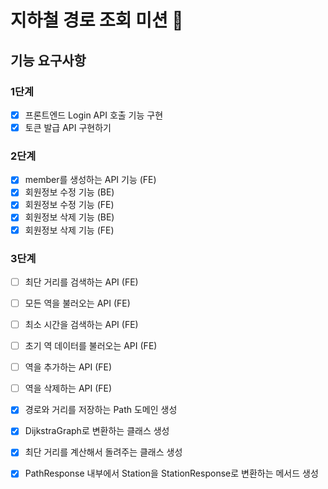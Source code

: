 # 지하철 경로 조회 미션 🚃

## 기능 요구사항
### 1단계
- [x] 프론트엔드 Login API 호출 기능 구현
- [x] 토큰 발급 API 구현하기 

### 2단계
- [x] member를 생성하는 API 기능 (FE)
- [x] 회원정보 수정 기능 (BE)
- [x] 회원정보 수정 기능 (FE)
- [x] 회원정보 삭제 기능 (BE)
- [x] 회원정보 삭제 기능 (FE)

### 3단계
- [ ] 최단 거리를 검색하는 API (FE)
- [ ] 모든 역을 불러오는 API (FE)
- [ ] 최소 시간을 검색하는 API (FE)
- [ ] 초기 역 데이터를 불러오는 API (FE)
- [ ] 역을 추가하는 API (FE)
- [ ] 역을 삭제하는 API (FE)
  

- [x] 경로와 거리를 저장하는 Path 도메인 생성
- [x] DijkstraGraph로 변환하는 클래스 생성
- [x] 최단 거리를 계산해서 돌려주는 클래스 생성
- [x] PathResponse 내부에서 Station을 StationResponse로 변환하는 메서드 생성
